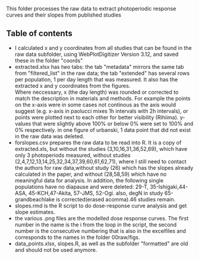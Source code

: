 This folder processes the raw data to extract photoperiodic response curves and their slopes from published studies  

## Table of contents  
* I calculated x and y coordinates from all studies that can be found in the raw data subfolder, using WebPlotDigitizer Version 3.12, and saved these in the folder "coords"    
* extracted.xlsx has two tabs: the tab "metadata" mirrors the same tab from "filtered_list" in the raw data; the tab "extended" has several rows per population, 1 per day length that was measured. It also has the extracted x and y coordinates from the figures.  
Where neccessary, x (the day length) was rounded or corrected to match the description in materials and methods. For example the points on the x-axis were in some cases not continous as the axis would suggest (e.g. x-axis in paolucci mixes 1h intervals with 2h intervals), or points were plotted next to each other for better visibility (Rihiima).  y-values that were slightly above 100% or below 0% were set to 100% and 0% respectively. in one figure of urbanski, 1 data point that did not exist in the raw data was deleted.
* forslopes.csv prepares the raw data to be read into R. It is a copy of extracted.xls, but without the studies (3,10,16,31,36,52,69), which have only 3 photoperiods measured, without studies (2,4,7,12,13,14,25,32,34,37,39,60,61,62,71), where I still need to contact the authors for raw data,without study (26) which has the slopes already calculated in the paper, and without (28,58,59) which have no meaningful data for analysis. In addition, the following single populations have no diapause and were deleted: 29-T, 35-Ishigaki,44-ASA, 45-KCH,47-Akita, 57-JMS, 52-Ogi. also, degN in study 65-grandbeachlake is corrected(erased acomma).46 studies remain.
* slopes.rmd is the R script to do dose-response curve analysis and get slope estimates.
* the various .png files are the modelled dose response curves. The first number in the name is the i from the loop in the script, the second number is the consecutive numbering that is also in the excelfiles and corresponds to the names in the folder 00raw/figs.
* data_points.xlsx, slopes.R, as well as the subfolder "formatted" are old and should not be used anymore.
